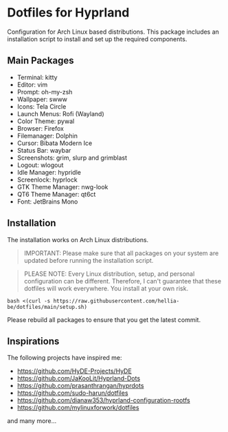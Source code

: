 # Dotfiles for Hyprland

Configuration for Arch Linux based distributions. This package includes an installation script to install and set up the required components.

## Main Packages

- Terminal: kitty
- Editor: vim
- Prompt: oh-my-zsh
- Wallpaper: swww
- Icons: Tela Circle
- Launch Menus: Rofi (Wayland)
- Color Theme: pywal
- Browser: Firefox
- Filemanager: Dolphin
- Cursor: Bibata Modern Ice
- Status Bar: waybar
- Screenshots: grim, slurp and grimblast
- Logout: wlogout
- Idle Manager: hypridle
- Screenlock: hyprlock
- GTK Theme Manager: nwg-look
- QT6 Theme Manager: qt6ct
- Font: JetBrains Mono

## Installation

The installation works on Arch Linux distributions.

> IMPORTANT: Please make sure that all packages on your system are updated before running the installation script.

> PLEASE NOTE: Every Linux distribution, setup, and personal configuration can be different. Therefore, I can't guarantee that these dotfiles will work everywhere. You install at your own risk.

```shell
bash <(curl -s https://raw.githubusercontent.com/hellia-be/dotfiles/main/setup.sh)
```

Please rebuild all packages to ensure that you get the latest commit.

## Inspirations

The following projects have inspired me:

- https://github.com/HyDE-Projects/HyDE
- https://github.com/JaKooLit/Hyprland-Dots
- https://github.com/prasanthrangan/hyprdots
- https://github.com/sudo-harun/dotfiles
- https://github.com/dianaw353/hyprland-configuration-rootfs
- https://github.com/mylinuxforwork/dotfiles

and many more...
